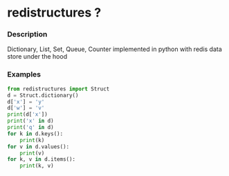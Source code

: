 redistructures ?
====

### Description
Dictionary, List, Set, Queue, Counter implemented in python with redis data store under the hood

### Examples
```python
from redistructures import Struct
d = Struct.dictionary()
d['x'] = 'y'
d['w'] = 'v'
print(d['x'])
print('x' in d)
print('q' in d)
for k in d.keys():
    print(k)
for v in d.values():
    print(v)
for k, v in d.items():
    print(k, v)
```
